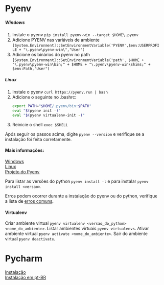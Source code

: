 # Pyenv
##### Windows
1. Instale o pyenv `pip install pyenv-win --target $HOME\.pyenv`
2. Adicione PYENV nas variáveis de ambiente `[System.Environment]::SetEnvironmentVariable('PYENV',$env:USERPROFILE + "\.pyenv\pyenv-win\","User")`
3. Adicione os binários do pyenv no path `[System.Environment]::SetEnvironmentVariable('path', $HOME + "\.pyenv\pyenv-win\bin;" + $HOME + "\.pyenv\pyenv-win\shims;" + $env:Path,"User")`

##### Linux
1. Instale o pyenv `curl https://pyenv.run | bash`
2. Adicione o seguinte no .bashrc:
    ```sh
    export PATH="$HOME/.pyenv/bin:$PATH"
    eval "$(pyenv init -)"
    eval "$(pyenv virtualenv-init -)"
    ```
3. Reinicie o shell `exec $SHELL`

Após seguir os passos acima, digite `pyenv --version` e verifique se a instalação foi feita corretamente.

#### Mais informações:
[Windows](https://pypi.org/project/pyenv-win/)  
[Linux](https://github.com/pyenv/pyenv-installer)  
[Projeto do Pyenv](https://github.com/pyenv/pyenv)

Para listar as versões do python `pyenv install -l` e para instalar `pyenv install <versao>`.

Erros podem ocorrer durante a instalação do pyenv ou do python, verifique a lista de [erros comuns](https://github.com/pyenv/pyenv/wiki/Common-build-problems).

#### Virtualenv
Criar ambiente virtual `pyenv virtualenv <versao_do_python> <nome_do_ambiente>`.
Listar ambientes virtuais `pyenv virtualenvs`.
Ativar ambiente virtual `pyenv activate <nome_do_ambiente>`.
Sair do ambiente virtual `pyenv deactivate`.

# Pycharm
[Instalação](https://www.jetbrains.com/help/pycharm/installation-guide.html)  
[Instalação em pt-BR](https://www.jetbrains.com/pt-br/pycharm/download/#section=linux)
